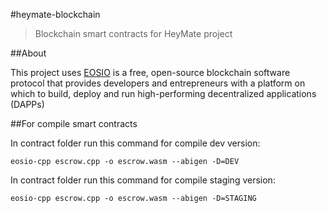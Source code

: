 #heymate-blockchain

>Blockchain smart contracts for HeyMate project

##About

This project uses [EOSIO](https://developers.eos.io/) is a free, open-source blockchain software protocol that provides developers and entrepreneurs with a platform on which to build, deploy and run high-performing decentralized applications (DAPPs)

##For compile smart contracts

In contract folder run this command for compile dev version:
```
eosio-cpp escrow.cpp -o escrow.wasm --abigen -D=DEV
```

In contract folder run this command for compile staging version:
```
eosio-cpp escrow.cpp -o escrow.wasm --abigen -D=STAGING
```